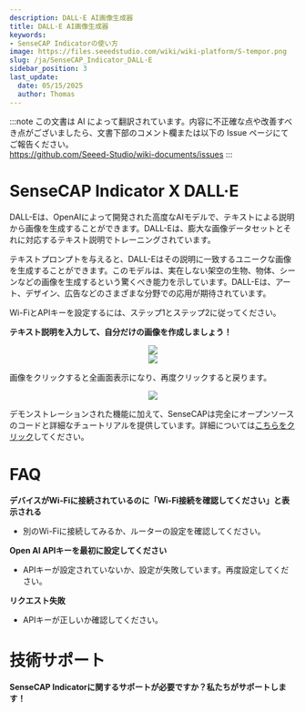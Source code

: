 ```yaml
---
description: DALL·E AI画像生成器
title: DALL·E AI画像生成器
keywords:
- SenseCAP Indicatorの使い方
image: https://files.seeedstudio.com/wiki/wiki-platform/S-tempor.png
slug: /ja/SenseCAP_Indicator_DALL·E
sidebar_position: 3
last_update:
  date: 05/15/2025
  author: Thomas
---
```

:::note
この文書は AI によって翻訳されています。内容に不正確な点や改善すべき点がございましたら、文書下部のコメント欄または以下の Issue ページにてご報告ください。  
https://github.com/Seeed-Studio/wiki-documents/issues
:::

# **SenseCAP Indicator X DALL·E**

DALL-Eは、OpenAIによって開発された高度なAIモデルで、テキストによる説明から画像を生成することができます。DALL-Eは、膨大な画像データセットとそれに対応するテキスト説明でトレーニングされています。

テキストプロンプトを与えると、DALL-Eはその説明に一致するユニークな画像を生成することができます。このモデルは、実在しない架空の生物、物体、シーンなどの画像を生成するという驚くべき能力を示しています。DALL-Eは、アート、デザイン、広告などのさまざまな分野での応用が期待されています。

Wi-FiとAPIキーを設定するには、ステップ1とステップ2に従ってください。


**テキスト説明を入力して、自分だけの画像を作成しましょう！**

<div align="center"><img width={480} src="https://files.seeedstudio.com/wiki/SenseCAP/SenseCAP_Indicator/DALL1.png"/></div>



<div align="center"><img width={480} src="https://files.seeedstudio.com/wiki/SenseCAP/SenseCAP_Indicator/DALL2.png"/></div>

画像をクリックすると全画面表示になり、再度クリックすると戻ります。

<div align="center"><img width={480} src="https://files.seeedstudio.com/wiki/SenseCAP/SenseCAP_Indicator/dall2.png"/></div>


デモンストレーションされた機能に加えて、SenseCAPは完全にオープンソースのコードと詳細なチュートリアルを提供しています。詳細については[こちらをクリック](/ja/SenseCAP_Indicator_ChatGPT)してください。



# **FAQ**



**デバイスがWi-Fiに接続されているのに「Wi-Fi接続を確認してください」と表示される**

- 別のWi-Fiに接続してみるか、ルーターの設定を確認してください。


**Open AI APIキーを最初に設定してください**

- APIキーが設定されていないか、設定が失敗しています。再度設定してください。


**リクエスト失敗**

- APIキーが正しいか確認してください。

# **技術サポート**

**SenseCAP Indicatorに関するサポートが必要ですか？私たちがサポートします！**

<div class="button_tech_support_container">
<a href="https://discord.com/invite/QqMgVwHT3X" class="button_tech_support_sensecap"></a>
<a href="https://support.sensecapmx.com/portal/en/home" class="button_tech_support_sensecap3"></a>
</div>

<div class="button_tech_support_container">
<a href="mailto:support@sensecapmx.com" class="button_tech_support_sensecap2"></a>
<a href="https://github.com/Seeed-Studio/wiki-documents/discussions/69" class="button_discussion"></a>
</div>